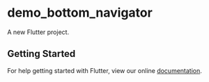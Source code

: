 # demo_bottom_navigator

A new Flutter project.

## Getting Started

For help getting started with Flutter, view our online
[documentation](https://flutter.io/).
